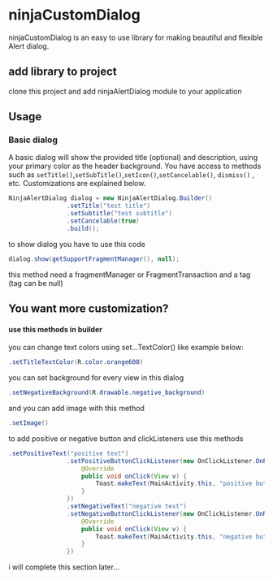 # ninjaCustomDialog
ninjaCustomDialog is an easy to use library for making beautiful and flexible Alert dialog.

## add library to project
clone this project and add ninjaAlertDialog module to your application

## Usage
### Basic dialog
A basic dialog will show the provided title (optional) and description, using your primary color as the header background. You have access to methods such as ```setTitle()```,```setSubTitle()```,```setIcon()```,```setCancelable()```, ```dismiss()``` , etc. Customizations are explained below.

```java
NinjaAlertDialog dialog = new NinjaAlertDialog.Builder()
                .setTitle("test title")
                .setSubtitle("test subtitle")
                .setCancelable(true)
                .build();
```

to show dialog you have to use this code

```java
dialog.show(getSupportFragmentManager(), null);
```
this method need a fragmentManager or FragmentTransaction and a tag (tag can be null)

## You want more customization?
#### use this methods in builder
you can change text colors using set...TextColor() like example below:

```java
.setTitleTextColor(R.color.orange600)
```

you can set background for every view in this dialog
```java
.setNegativeBackground(R.drawable.negative_background)
```

and you can add image with this method
```java
.setImage()
```
to add positive or negative button and clickListeners use this methods
```java
.setPositiveText("positive text")
                .setPositiveButtonClickListener(new OnClickListener.OnPositiveButtonClickListener() {
                    @Override
                    public void onClick(View v) {
                        Toast.makeText(MainActivity.this, "positive button clicked", Toast.LENGTH_SHORT).show();
                    }
                })
                .setNegativeText("negative text")
                .setNegativeButtonClickListener(new OnClickListener.OnNegativeButtonClickListener() {
                    @Override
                    public void onClick(View v) {
                        Toast.makeText(MainActivity.this, "negative button clicked", Toast.LENGTH_SHORT).show();
                    }
                })
```

i will complete this section later...
